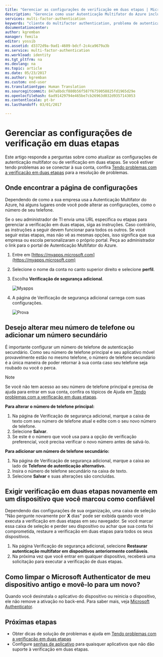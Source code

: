 ```yaml
---
title: "Gerenciar as configurações de verificação em duas etapas | Microsoft Docs"
description: "Gerencie como usar Autenticação Multifator do Azure incluindo alterar suas informações de contato ou configurar seus dispositivos."
services: multi-factor-authentication
keywords: "cliente do multifactor authentication, problema de autenticação, ID de correlação"
documentationcenter: 
author: kgremban
manager: femila
editor: yossib
ms.assetid: d3372d9a-9ad1-4609-bdcf-2c4ca9679a3b
ms.service: multi-factor-authentication
ms.workload: identity
ms.tgt_pltfrm: na
ms.devlang: na
ms.topic: article
ms.date: 05/23/2017
ms.author: kgremban
ms.custom: end-user
ms.translationtype: Human Translation
ms.sourcegitcommit: 847a8bdcf880b56f587f6759058825fd1965d29e
ms.openlocfilehash: 6ad91429794e465be7cb26963d032d9357143053
ms.contentlocale: pt-br
ms.lasthandoff: 03/01/2017

---
```

# <a name="manage-your-settings-for-two-step-verification"></a>Gerenciar as configurações de verificação em duas etapas
Este artigo responde a perguntas sobre como atualizar as configurações de autenticação multifator ou de verificação em duas etapas. Se você estiver tendo problemas ao se conectar à sua conta, confira [Tendo problemas com a verificacão em duas etapas](multi-factor-authentication-end-user-troubleshoot.md) para a resolução de problemas.

## <a name="where-to-find-the-settings-page"></a>Onde encontrar a página de configurações
Dependendo de como a sua empresa usa a Autenticação Multifator do Azure, há alguns lugares onde você pode alterar as configurações, como o número de seu telefone.

Se o seu administrador de TI envia uma URL específica ou etapas para gerenciar a verificação em duas etapas, siga as instruções. Caso contrário, as instruções a seguir devem funcionar para todos os outros. Se você seguir estas etapas, mas não vê as mesmas opções, isso significa que sua empresa ou escola personalizaram o próprio portal. Peça ao administrador o link para o portal de Autenticação Multifator do Azure.

1. Entre em [https://myapps.microsoft.com](https://myapps.microsoft.com)  
2. Selecione o nome da conta no canto superior direito e selecione **perfil**.  
3. Escolha **Verificação de segurança adicional**.  

    ![Myapps](./media/multi-factor-authentication-end-user-manage/myapps1.png)
4. A página de Verificação de segurança adicional carrega com suas configurações.

    ![Prova](./media/multi-factor-authentication-end-user-manage/proofup.png)

## <a name="i-want-to-change-my-phone-number-or-add-a-secondary-number"></a>Desejo alterar meu número de telefone ou adicionar um número secundário
É importante configurar um número de telefone de autenticação secundário.  Como seu número de telefone principal e seu aplicativo móvel provavelmente estão no mesmo telefone, o número de telefone secundário é a única maneira de poder retornar à sua conta caso seu telefone seja roubado ou você o perca.

> [!NOTE]
> Se você não tem acesso ao seu número de telefone principal e precisa de ajuda para entrar em sua conta, confira os tópicos de Ajuda em [Tendo problemas com a verificação em duas etapas](multi-factor-authentication-end-user-troubleshoot.md).  

**Para alterar o número de telefone principal:**  

1. Na página de Verificação de segurança adicional, marque a caixa de texto com seu número de telefone atual e edite com o seu novo número de telefone.  
2. Selecione **Salvar**.  
3. Se este é o número que você usa para a opção de verificação preferencial, você precisa verificar o novo número antes de salvá-lo.  

**Para adicionar um número de telefone secundário:**  

1. Na página de Verificação de segurança adicional, marque a caixa ao lado de **Telefone de autenticação alternativo.**  
2. Insira o número de telefone secundário na caixa de texto.  
3. Selecione **Salvar** e suas alterações são concluídas.  

## <a name="require-two-step-verification-again-on-a-device-youve-marked-as-trusted"></a>Exigir verificação em duas etapas novamente em um dispositivo que você marcou como confiável

Dependendo das configurações de sua organização, uma caixa de seleção "Não pergunte novamente por **X** dias" pode ser exibida quando você executa a verificação em duas etapas em seu navegador. Se você marcar essa caixa de seleção e perder seu dispositivo ou achar que sua conta foi comprometida, restaure a verificação em duas etapas para todos os seus dispositivos. 

1. Na página Verificação de segurança adicional, selecione **Restaurar autenticação multifator em dispositivos anteriormente confiáveis**.
2. Na próxima vez que você entrar em qualquer dispositivo, receberá uma solicitação para executar a verificação de duas etapas. 

## <a name="how-do-i-clean-up-microsoft-authenticator-from-my-old-device-and-move-to-a-new-one"></a>Como limpar o Microsoft Authenticator de meu dispositivo antigo e movê-lo para um novo?
Quando você desinstala o aplicativo do dispositivo ou reinicia o dispositivo, ele não remove a ativação no back-end. Para saber mais, veja [Microsoft Authenticator](microsoft-authenticator-app-how-to.md).

## <a name="next-steps"></a>Próximas etapas
* Obter dicas de solução de problemas e ajuda em [Tendo problemas com a verificação em duas etapas](multi-factor-authentication-end-user-troubleshoot.md)
* Configure [senhas de aplicativo](multi-factor-authentication-end-user-app-passwords.md) para quaisquer aplicativos que não dão suporte à verificação em duas etapas.

